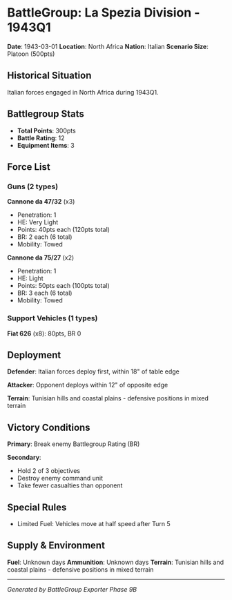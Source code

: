 # BattleGroup: La Spezia Division - 1943Q1

**Date**: 1943-03-01
**Location**: North Africa
**Nation**: Italian
**Scenario Size**: Platoon (500pts)

## Historical Situation

Italian forces engaged in North Africa during 1943Q1.

## Battlegroup Stats

- **Total Points**: 300pts
- **Battle Rating**: 12
- **Equipment Items**: 3

## Force List

### Guns (2 types)

**Cannone da 47/32** (x3)
- Penetration: 1
- HE: Very Light
- Points: 40pts each (120pts total)
- BR: 2 each (6 total)
- Mobility: Towed

**Cannone da 75/27** (x2)
- Penetration: 1
- HE: Light
- Points: 50pts each (100pts total)
- BR: 3 each (6 total)
- Mobility: Towed

### Support Vehicles (1 types)

**Fiat 626** (x8): 80pts, BR 0

## Deployment

**Defender**: Italian forces deploy first, within 18" of table edge

**Attacker**: Opponent deploys within 12" of opposite edge

**Terrain**: Tunisian hills and coastal plains - defensive positions in mixed terrain

## Victory Conditions

**Primary**: Break enemy Battlegroup Rating (BR)

**Secondary**:
- Hold 2 of 3 objectives
- Destroy enemy command unit
- Take fewer casualties than opponent

## Special Rules

- Limited Fuel: Vehicles move at half speed after Turn 5

## Supply & Environment

**Fuel**: Unknown days
**Ammunition**: Unknown days
**Terrain**: Tunisian hills and coastal plains - defensive positions in mixed terrain

---

*Generated by BattleGroup Exporter Phase 9B*
